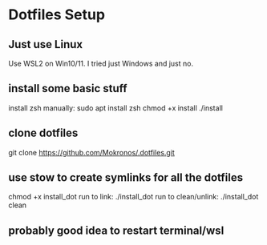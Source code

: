 # Dotfiles Setup
## Just use Linux
Use WSL2 on Win10/11. I tried just Windows and just no.
## install some basic stuff
install zsh manually:
sudo apt install zsh
chmod +x install
./install
## clone dotfiles
git clone https://github.com/Mokronos/.dotfiles.git
## use stow to create symlinks for all the dotfiles
chmod +x install_dot
run to link:
./install_dot
run to clean/unlink:
./install_dot clean
## probably good idea to restart terminal/wsl
